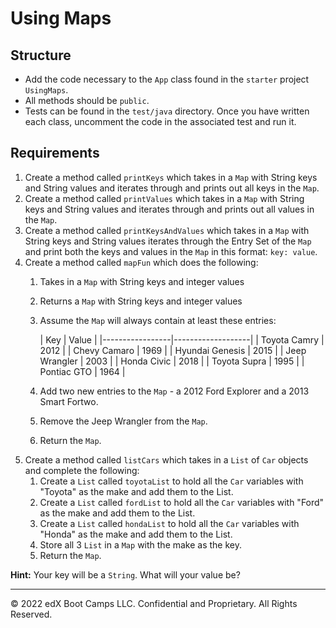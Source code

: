 # Using Maps

## Structure

- Add the code necessary to the `App` class found in the `starter` project `UsingMaps`.
- All methods should be `public`.
- Tests can be found in the `test/java` directory. Once you have written each class, uncomment the code in the
  associated test and run it.

## Requirements

1. Create a method called `printKeys` which takes in a `Map` with String keys and String values and iterates through and
   prints out all keys in the `Map`.
2. Create a method called `printValues` which takes in a `Map` with String keys and String values and iterates through
   and prints out all values in the `Map`.
3. Create a method called `printKeysAndValues` which takes in a `Map` with String keys and String values iterates
   through the Entry Set of the `Map` and print both the keys and values in the `Map` in this format: `key: value`.
4. Create a method called `mapFun` which does the following:
    1. Takes in a `Map` with String keys and integer values
    2. Returns a `Map` with String keys and integer values
    3. Assume the `Map` will always contain at least these entries:

       |       Key       |       Value       |
               |-----------------|-------------------|
       | Toyota Camry    |       2012        |
       | Chevy Camaro    |       1969        |
       | Hyundai Genesis |       2015        |
       | Jeep Wrangler   |       2003        |
       | Honda Civic     |       2018        |
       | Toyota Supra    |       1995        |
       | Pontiac GTO     |       1964        |

    4. Add two new entries to the `Map` - a 2012 Ford Explorer and a 2013 Smart Fortwo.
    5. Remove the Jeep Wrangler from the `Map`.
    6. Return the `Map`.
5. Create a method called `listCars` which takes in a `List` of `Car` objects and complete the following:
    1. Create a `List` called `toyotaList` to hold all the `Car` variables with "Toyota" as the make and add them to the
       List.
    2. Create a `List` called `fordList` to hold all the `Car` variables with "Ford" as the make and add them to the
       List.
    3. Create a `List` called `hondaList` to hold all the `Car` variables with "Honda" as the make and add them to the
       List.
    4. Store all 3 `List` in a `Map` with the make as the key.
    5. Return the `Map`.

**Hint:** Your key will be a `String`. What will your value be?

---

© 2022 edX Boot Camps LLC. Confidential and Proprietary. All Rights Reserved.
